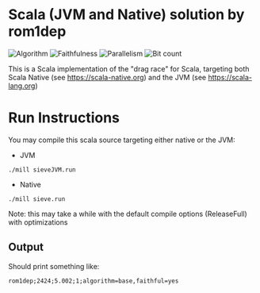 # Scala (JVM and Native) solution by rom1dep

![Algorithm](https://img.shields.io/badge/Algorithm-base-green)
![Faithfulness](https://img.shields.io/badge/Faithful-yes-green)
![Parallelism](https://img.shields.io/badge/Parallel-no-green)
![Bit count](https://img.shields.io/badge/Bits-unknown-yellowgreen)

This is a Scala implementation of the "drag race" for Scala, targeting both Scala Native (see https://scala-native.org) and the JVM (see https://scala-lang.org)

# Run Instructions

You may compile this scala source targeting either native or the JVM:

- JVM

`./mill sieveJVM.run`

- Native

`./mill sieve.run`

Note: this may take a while with the default compile options (ReleaseFull) with optimizations

## Output

Should print something like:

`rom1dep;2424;5.002;1;algorithm=base,faithful=yes`
